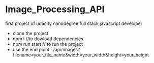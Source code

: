 # Image_Processing_API
first project of udacity nanodegree full stack javascript developer

- clone the project 
- npm i //to dowload dependencies
- npm run start // to run the project 
- use the end point : /api/images?filename=your_file_name&width=your_width&height=your_height
